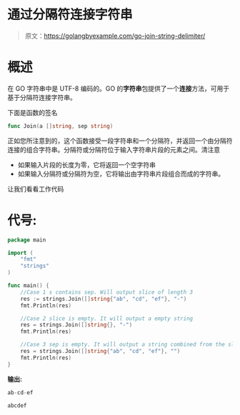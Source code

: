 # 通过分隔符连接字符串

> 原文：<https://golangbyexample.com/go-join-string-delimiter/>

# **概述**

在 GO 字符串中是 UTF-8 编码的。GO 的**字符串**包提供了一个**连接**方法，可用于基于分隔符连接字符串。

下面是函数的签名

```go
func Join(a []string, sep string)
```

正如您所注意到的，这个函数接受一段字符串和一个分隔符，并返回一个由分隔符连接的组合字符串。分隔符或分隔符位于输入字符串片段的元素之间。清注意

*   如果输入片段的长度为零，它将返回一个空字符串
*   如果输入分隔符或分隔符为空，它将输出由字符串片段组合而成的字符串。

让我们看看工作代码

# **代号:**

```go
package main

import (
    "fmt"
    "strings"
)

func main() {
    //Case 1 s contains sep. Will output slice of length 3
    res := strings.Join([]string{"ab", "cd", "ef"}, "-")
    fmt.Println(res)

    //Case 2 slice is empty. It will output a empty string
    res = strings.Join([]string{}, "-")
    fmt.Println(res)

    //Case 3 sep is empty. It will output a string combined from the slice of strings
    res = strings.Join([]string{"ab", "cd", "ef"}, "")
    fmt.Println(res)
}
```

**输出:**

```go
ab-cd-ef

abcdef
```